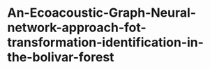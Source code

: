 # An-Ecoacoustic-Graph-Neural-network-approach-fot-transformation-identification-in-the-bolivar-forest

